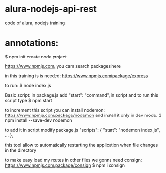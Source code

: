 # alura-nodejs-api-rest
 code of alura, nodejs training

# annotations:

$ npm init 
create node project

https://www.npmjs.com/ 
you cam search packages here

in this training is is needed: https://www.npmjs.com/package/express

to run:
$ node index.js

Basic script:
in package.js add "start": "command", in script
and to run this script type
$ npm start 

to increment this script you can install nodemon: https://www.npmjs.com/package/nodemon
and install it only in dev mode:
$ npm install --save-dev nodemon

to add it in script modify package.js
"scripts": {
    "start": "nodemon index.js",
    ...
  },

this tool allow to automatically restarting the application when file changes in the directory

to make easy load my routes in other files we gonna need consign: https://www.npmjs.com/package/consign
$ npm i consign